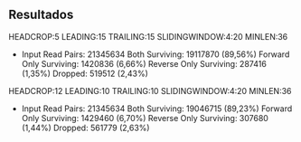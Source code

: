 ## Resultados 

HEADCROP:5 LEADING:15 TRAILING:15 SLIDINGWINDOW:4:20 MINLEN:36<br>
- Input Read Pairs: 21345634 Both Surviving: 19117870 (89,56%) Forward Only Surviving: 1420836 (6,66%) Reverse Only Surviving: 287416 (1,35%) Dropped: 519512 (2,43%)

  
HEADCROP:12 LEADING:10 TRAILING:10 SLIDINGWINDOW:4:20 MINLEN:36<br>
- Input Read Pairs: 21345634 Both Surviving: 19046715 (89,23%) Forward Only Surviving: 1429460 (6,70%) Reverse Only Surviving: 307680 (1,44%) Dropped: 561779 (2,63%)
